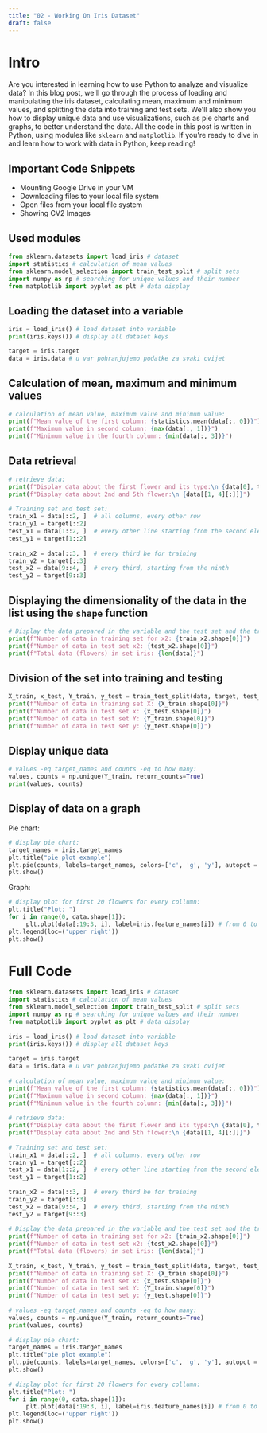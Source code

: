 ```yaml
---
title: "02 - Working On Iris Dataset"
draft: false
---
```


# Intro

Are you interested in learning how to use Python to analyze and visualize data? In this blog post, we'll go through the process of loading and manipulating the iris dataset, calculating mean, maximum and minimum values, and splitting the data into training and test sets. We'll also show you how to display unique data and use visualizations, such as pie charts and graphs, to better understand the data. All the code in this post is written in Python, using modules like `sklearn` and `matplotlib`. If you're ready to dive in and learn how to work with data in Python, keep reading!

## Important Code Snippets
- Mounting Google Drive in your VM
- Downloading files to your local file system
- Open files from your local file system
- Showing CV2 Images

## Used modules

```Python
from sklearn.datasets import load_iris # dataset
import statistics # calculation of mean values
from sklearn.model_selection import train_test_split # split sets
import numpy as np # searching for unique values and their number
from matplotlib import pyplot as plt # data display
```

## Loading the dataset into a variable

```Python
iris = load_iris() # load dataset into variable
print(iris.keys()) # display all dataset keys

target = iris.target
data = iris.data # u var pohranjujemo podatke za svaki cvijet
```

## Calculation of mean, maximum and minimum values

```Python
# calculation of mean value, maximum value and minimum value:
print(f"Mean value of the first column: {statistics.mean(data[:, 0])}")
print(f"Maximum value in second column: {max(data[:, 1])}")
print(f"Minimum value in the fourth column: {min(data[:, 3])}")
```

## Data retrieval

```Python
# retrieve data:  
print(f"Display data about the first flower and its type:\n {data[0], target[0], iris.target_names[0]}")  
print(f"Display data about 2nd and 5th flower:\n {data[[1, 4][:]]}")  
  
# Training set and test set:  
train_x1 = data[::2, ]  # all columns, every other row  
train_y1 = target[::2]  
test_x1 = data[1::2, ]  # every other line starting from the second element  
test_y1 = target[1::2]  
  
train_x2 = data[::3, ]  # every third be for training  
train_y2 = target[::3]  
test_x2 = data[9::4, ]  # every third, starting from the ninth  
test_y2 = target[9::3]
```

## Displaying the dimensionality of the data in the list using the `shape` function

```Python
# Display the data prepared in the variable and the test set and the training set:  
print(f"Number of data in training set for x2: {train_x2.shape[0]}")  
print(f"Number of data in test set x2: {test_x2.shape[0]}")  
print(f"Total data (flowers) in set iris: {len(data)}")
```

## Division of the set into training and testing

```Python
X_train, x_test, Y_train, y_test = train_test_split(data, target, test_size=0.33, random_state=42)  
print(f"Number of data in training set X: {X_train.shape[0]}")  
print(f"Number of data in test set x: {x_test.shape[0]}")  
print(f"Number of data in test set Y: {Y_train.shape[0]}")  
print(f"Number of data in test set y: {y_test.shape[0]}")
```

## Display unique data

```Python
# values -eq target_names and counts -eq to how many:
values, counts = np.unique(Y_train, return_counts=True)  
print(values, counts)
```

## Display of data on a graph

Pie chart:
```Python
# display pie chart:
target_names = iris.target_names  
plt.title("pie plot example")  
plt.pie(counts, labels=target_names, colors=['c', 'g', 'y'], autopct = '%1.2f%%')  
plt.show()
```

Graph:
```Python
# display plot for first 20 flowers for every collumn:  
plt.title("Plot: ")  
for i in range(0, data.shape[1]):  
     plt.plot(data[:19:3, i], label=iris.feature_names[i]) # from 0 to 19, step 3 and for every collumn  
plt.legend(loc=('upper right'))  
plt.show()
```

# Full Code

```Python 
from sklearn.datasets import load_iris # dataset  
import statistics # calculation of mean values  
from sklearn.model_selection import train_test_split # split sets  
import numpy as np # searching for unique values and their number  
from matplotlib import pyplot as plt # data display  
  
iris = load_iris() # load dataset into variable  
print(iris.keys()) # display all dataset keys  
  
target = iris.target  
data = iris.data # u var pohranjujemo podatke za svaki cvijet  
  
# calculation of mean value, maximum value and minimum value:  
print(f"Mean value of the first column: {statistics.mean(data[:, 0])}")  
print(f"Maximum value in second column: {max(data[:, 1])}")  
print(f"Minimum value in the fourth column: {min(data[:, 3])}")  
  
# retrieve data:  
print(f"Display data about the first flower and its type:\n {data[0], target[0], iris.target_names[0]}")  
print(f"Display data about 2nd and 5th flower:\n {data[[1, 4][:]]}")  
  
# Training set and test set:  
train_x1 = data[::2, ]  # all columns, every other row  
train_y1 = target[::2]  
test_x1 = data[1::2, ]  # every other line starting from the second element  
test_y1 = target[1::2]  
  
train_x2 = data[::3, ]  # every third be for training  
train_y2 = target[::3]  
test_x2 = data[9::4, ]  # every third, starting from the ninth  
test_y2 = target[9::3]  
  
# Display the data prepared in the variable and the test set and the training set:  
print(f"Number of data in training set for x2: {train_x2.shape[0]}")  
print(f"Number of data in test set x2: {test_x2.shape[0]}")  
print(f"Total data (flowers) in set iris: {len(data)}")  
  
X_train, x_test, Y_train, y_test = train_test_split(data, target, test_size=0.33, random_state=42)  
print(f"Number of data in training set X: {X_train.shape[0]}")  
print(f"Number of data in test set x: {x_test.shape[0]}")  
print(f"Number of data in test set Y: {Y_train.shape[0]}")  
print(f"Number of data in test set y: {y_test.shape[0]}")  
  
# values -eq target_names and counts -eq to how many:  
values, counts = np.unique(Y_train, return_counts=True)  
print(values, counts)  
  
# display pie chart:  
target_names = iris.target_names  
plt.title("pie plot example")  
plt.pie(counts, labels=target_names, colors=['c', 'g', 'y'], autopct = '%1.2f%%')  
plt.show()  
  
# display plot for first 20 flowers for every collumn:  
plt.title("Plot: ")  
for i in range(0, data.shape[1]):  
     plt.plot(data[:19:3, i], label=iris.feature_names[i]) # from 0 to 19, step 3 and for every collumn  
plt.legend(loc=('upper right'))  
plt.show()
```